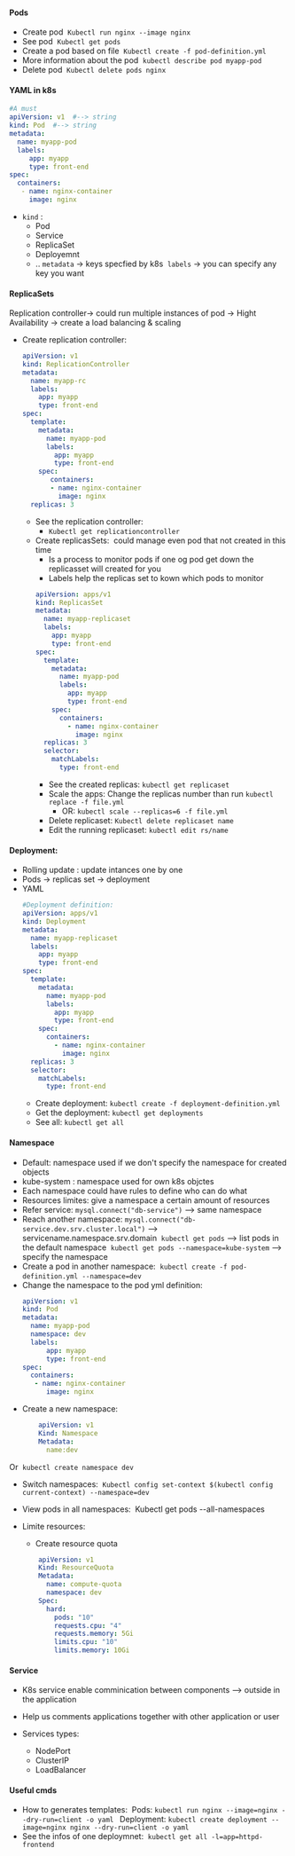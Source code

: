 #### Pods
- Create pod 
`Kubectl run nginx --image nginx` 
- See pod 
`Kubectl get pods` 
- Create a pod based on file 
`Kubectl create -f pod-definition.yml` 
- More information about the pod 
`kubectl describe pod myapp-pod` 
- Delete pod 
`Kubectl delete pods nginx`

#### YAML in k8s
```yaml
#A must 
apiVersion: v1  #--> string 
kind: Pod  #--> string 
metadata: 
  name: myapp-pod 
  labels: 
     app: myapp 
     type: front-end 
spec: 
  containers: 
   - name: nginx-container 
     image: nginx 
```

- `kind` : 
	-  Pod 
	- Service 
	- ReplicaSet 
	- Deployemnt
	- .. 
`metadata` -> keys specfied by k8s 
`labels` -> you can specify any key you want

#### ReplicaSets
Replication controller-> could run multiple instances of pod -> Hight Availability -> create a load balancing & scaling
- Create replication controller:
	```yaml
	apiVersion: v1  
	kind: ReplicationController 
	metadata: 
	  name: myapp-rc 
	  labels: 
	    app: myapp 
		type: front-end 
	spec: 
	  template: 
	    metadata: 
		  name: myapp-pod 
		  labels: 
		    app: myapp 
			type: front-end 
		spec: 
		   containers: 
		   - name: nginx-container 
			 image: nginx 
	  replicas: 3
	```
	
	- See the replication controller:
		- `Kubectl get replicationcontroller`
	- Create replicasSets:  could manage even pod that not created in this time
		- Is a process to monitor pods if one og pod get down the replicasset will created for you 
		- Labels help the replicas set to kown which pods to monitor
		```yaml
		apiVersion: apps/v1  
		kind: ReplicasSet 
		metadata: 
		  name: myapp-replicaset 
		  labels: 
		    app: myapp 
		    type: front-end 
		spec: 
		  template: 
			metadata: 
			  name: myapp-pod 
			  labels: 
			    app: myapp 
			    type: front-end 
			spec: 
			  containers: 
			    - name: nginx-container 
				  image: nginx 
		  replicas: 3 
		  selector: 
			matchLabels: 
			  type: front-end
		```
		- See the created replicas: `kubectl get replicaset`
		- Scale the apps: Change the replicas number than run `kubectl replace -f file.yml`
			- OR: `kubectl scale --replicas=6 -f file.yml`
		- Delete replicaset: `Kubectl delete replicaset name`
		- Edit the running replicaset: `kubectl edit rs/name`

#### Deployment: 
- Rolling update : update intances one by one 
- Pods -> replicas set -> deployment
- YAML
	```yaml
	#Deployment definition: 
	apiVersion: apps/v1  
	kind: Deployment 
	metadata: 
	  name: myapp-replicaset 
	  labels: 
	    app: myapp 
	    type: front-end 
	spec: 
	  template: 
        metadata: 
		  name: myapp-pod 
		  labels: 
		    app: myapp 
		    type: front-end 
		spec: 
		  containers: 
		    - name: nginx-container 
			  image: nginx 
	  replicas: 3 
	  selector: 
		matchLabels: 
		  type: front-end 
	```
	- Create deployment: `kubectl create -f deployment-definition.yml`
	- Get the deployment: `kubectl get deployments`
	- See all: `kubectl get all`

#### Namespace 
 - Default: namespace used if we don't specify the namespace for created objects 
 - kube-system : namespace used for own k8s objctes 
 - Each namespace could have rules to define who can do what 
 - Resources limites: give a namespace a certain amount of resources 
- Refer service: `mysql.connect("db-service")` --> same namespace 
- Reach another namespace: 
`mysql.connect("db-service.dev.srv.cluster.local")`  --> servicename.namespace.srv.domain 
`kubectl get pods` --> list pods in the default namespace 
`kubectl get pods --namespace=kube-system` --> specify the namespace 
- Create a pod in another namespace: 
`kubectl create -f pod-definition.yml --namespace=dev` 
- Change the namespace to the pod yml definition: 
	``` yaml
	apiVersion: v1 
	kind: Pod  
	metadata: 
	  name: myapp-pod 
	  namespace: dev 
	  labels: 
		  app: myapp 
		  type: front-end 
	spec: 
	  containers: 
	   - name: nginx-container 
		  image: nginx 
	```
- Create a new namespace: 
	``` yaml
		apiVersion: v1 
		Kind: Namespace 
		Metadata: 
		  name:dev 
	```

Or 
`kubectl create namespace dev` 
- Switch namespaces: 
`Kubectl config set-context $(kubectl config current-context) --namespace=dev`

- View pods in all namespaces: 
Kubectl get pods --all-namespaces 

- Limite resources: 
	- Create resource quota  
	```yaml
		apiVersion: v1 
		Kind: ResourceQuota 
		Metadata: 
		  name: compute-quota 
		  namespace: dev 
		Spec: 
		  hard: 
			pods: "10" 
			requests.cpu: "4" 
			requests.memory: 5Gi 
			limits.cpu: "10" 
			limits.memory: 10Gi
	```

#### Service
- K8s service enable comminication between components --> outside in the application 

 - Help us comments applications together with other application or user 

- Services types: 
	-   NodePort   
	-   ClusterIP 
	-   LoadBalancer

#### Useful cmds
- How to generates templates: 
Pods: `kubectl run nginx --image=nginx --dry-run=client -o yaml `
Deployment: `kubectl create deployment --image=nginx nginx --dry-run=client -o yaml `
- See the infos of one deploymnet: 
`kubectl get all -l=app=httpd-frontend` 